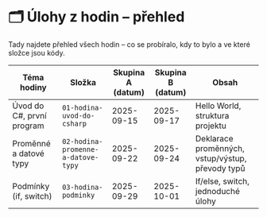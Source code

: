 # 🗂 Úlohy z hodin – přehled

Tady najdete přehled všech hodin – co se probíralo, kdy to bylo a ve které složce jsou kódy.

| Téma hodiny               | Složka                              | Skupina A (datum) | Skupina B (datum) | Obsah |
|----------------------------|--------------------------------------|-------------------|-------------------|-------|
| Úvod do C#, první program  | `01-hodina-uvod-do-csharp`          | 2025-09-15        | 2025-09-17        | Hello World, struktura projektu |
| Proměnné a datové typy     | `02-hodina-promenne-a-datove-typy`  | 2025-09-22        | 2025-09-24        | Deklarace proměnných, vstup/výstup, převody typů |
| Podmínky (if, switch)      | `03-hodina-podminky`                | 2025-09-29        | 2025-10-01        | If/else, switch, jednoduché úlohy |

